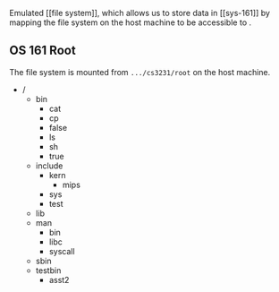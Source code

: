 Emulated [[file system]], which allows us to store data in [[sys-161]] by mapping the file system on the host machine to be accessible to .

## OS 161 Root

The file system is mounted from `.../cs3231/root` on the host machine.

- /
	- bin
		- cat
		- cp
		- false
		- ls
		- sh
		- true
	- include
		- kern
			- mips
		- sys
		- test
	- lib
	- man
		- bin
		- libc
		- syscall
	- sbin
	- testbin
		- asst2
